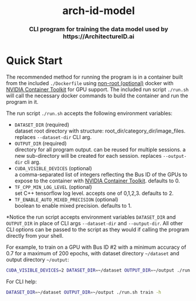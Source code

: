 <div align="center">
<h1>arch-id-model</h1>
<h3>CLI program for training the data model used by https://ArchitectureID.ai</h3>
</div>

# Quick Start

The recommended method for running the program is in a container built from the included `./Dockerfile` using [non-root (optional)](https://docs.docker.com/engine/security/rootless/) docker with [NVIDIA Container Toolkit](https://github.com/NVIDIA/nvidia-docker) for GPU support. The included run script `./run.sh` will call the necessary docker commands to build the container and run the program in it.

The run script `./run.sh` accepts the following environment variables:

- `DATASET_DIR` (required)\
  dataset root directory with structure: root_dir/category_dir/image_files. replaces `--dataset-dir` CLI arg.
- `OUTPUT_DIR` (required)\
  directory for all program output. can be reused for multiple sessions. a new sub-directory will be created for each session. replaces `--output-dir` cli arg.
- `CUDA_VISIBLE_DEVICES` (optional)\
  a comma-separated list of integers reflecting the Bus ID of the GPUs to expose to the container with [NVIDIA Container Toolkit](<(https://github.com/NVIDIA/nvidia-docker)>). defaults to 0.
- `TF_CPP_MIN_LOG_LEVEL` (optional)\
  set C++ tensorflow log level. accepts one of 0,1,2,3. defaults to 2.
- `TF_ENABLE_AUTO_MIXED_PRECISION` (optional)\
  boolean to enable mixed precision. defaults to 1.

\*Notice the run script accepts environment variables `DATASET_DIR` and `OUTPUT_DIR` in place of CLI args `--dataset-dir` and `--output-dir`. All other CLI options can be passed to the script as they would if calling the program directly from your shell.

For example, to train on a GPU with Bus ID #2 with a minimum accuracy of 0.7 for a maximum of 200 epochs, with dataset directory `~/dataset` and output directory `~/output`:

```sh
CUDA_VISIBLE_DEVICES=2 DATASET_DIR=~/dataset OUTPUT_DIR=~/output ./run.sh train --min-accuracy=.7 --max-epochs=1000
```

For CLI help:

```sh
DATASET_DIR=~/dataset OUTPUT_DIR=~/output ./run.sh train -h
```
